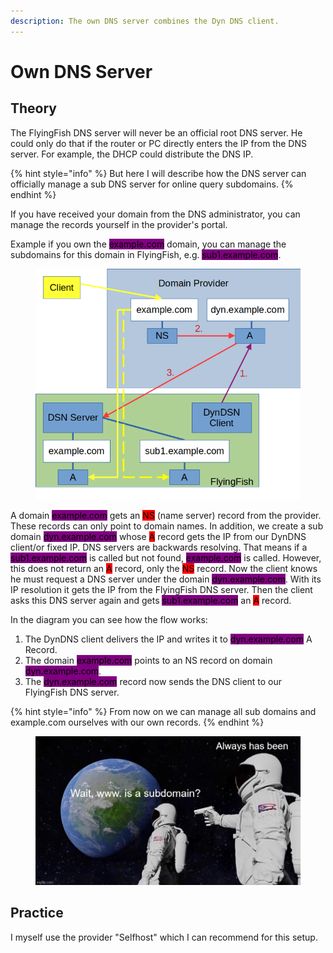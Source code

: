 ```yaml
---
description: The own DNS server combines the Dyn DNS client.
---
```


# Own DNS Server

## Theory

The FlyingFish DNS server will never be an official root DNS server. He could only do that if the router or PC directly enters the IP from the DNS server. For example, the DHCP could distribute the DNS IP.

{% hint style="info" %}
But here I will describe how the DNS server can officially manage a sub DNS server for online query subdomains.
{% endhint %}

If you have received your domain from the DNS administrator, you can manage the records yourself in the provider's portal.&#x20;

Example if you own the <mark style="background-color:purple;">example.com</mark> domain, you can manage the subdomains for this domain in FlyingFish, e.g. <mark style="background-color:purple;">sub1.example.com</mark>.



<figure><img src="../../../.gitbook/assets/owndnsflow.png" alt=""><figcaption></figcaption></figure>

A domain <mark style="background-color:purple;">example.com</mark> gets an <mark style="background-color:red;">NS</mark> (name server) record from the provider. These records can only point to domain names. In addition, we create a sub domain <mark style="background-color:purple;">dyn.example.com</mark> whose <mark style="background-color:red;">A</mark> record gets the IP from our DynDNS client/or fixed IP. DNS servers are backwards resolving. That means if a <mark style="background-color:purple;">sub1.example.com</mark> is called but not found, <mark style="background-color:purple;">example.com</mark> is called. However, this does not return an <mark style="background-color:red;">A</mark> record, only the <mark style="background-color:red;">NS</mark> record. Now the client knows he must request a DNS server under the domain <mark style="background-color:purple;">dyn.example.com</mark>. With its IP resolution it gets the IP from the FlyingFish DNS server. Then the client asks this DNS server again and gets <mark style="background-color:purple;">sub1.example.com</mark> an <mark style="background-color:red;">A</mark> record.

In the diagram you can see how the flow works:

1. The DynDNS client delivers the IP and writes it to <mark style="background-color:purple;">dyn.example.com</mark> A Record.
2. The domain <mark style="background-color:purple;">example.com</mark> points to an NS record on domain <mark style="background-color:purple;">dyn.example.com</mark>.
3. The <mark style="background-color:purple;">dyn.example.com</mark> record now sends the DNS client to our FlyingFish DNS server.

{% hint style="info" %}
From now on we can manage all sub domains and example.com ourselves with our own records.
{% endhint %}

<figure><img src="../../../.gitbook/assets/28pmaay4f9391.jpg" alt=""><figcaption></figcaption></figure>

## Practice

I myself use the provider "Selfhost" which I can recommend for this setup.


